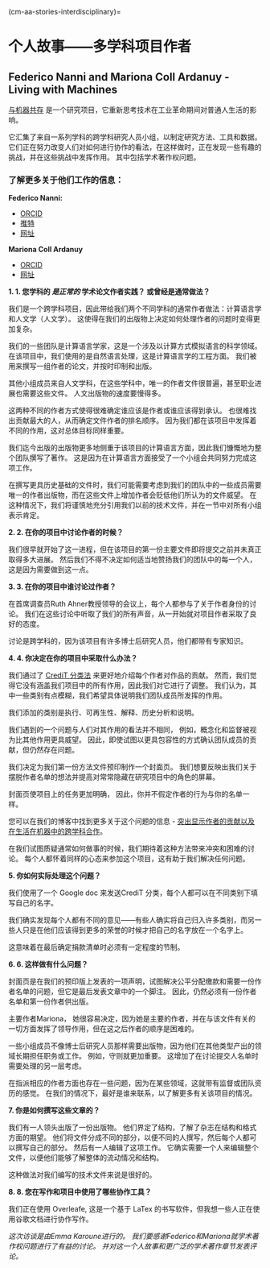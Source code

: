 (cm-aa-stories-interdisciplinary)=
# 个人故事——多学科项目作者

## Federico Nanni and Mariona Coll Ardanuy - Living with Machines

[与机器共存](https://livingwithmachines.ac.uk/) 是一个研究项目，它重新思考技术在工业革命期间对普通人生活的影响。

它汇集了来自一系列学科的跨学科研究人员小组，以制定研究方法、工具和数据。 它们正在努力改变人们对如何进行协作的看法，在这样做时，正在发现一些有趣的挑战，并在这些挑战中发挥作用。 其中包括学术著作权问题。

### 了解更多关于他们工作的信息：

**Federico Nanni:**
* [ORCID](https://orcid.org/0000-0003-2484-4331)
* [推特](https://twitter.com/f_nanni)
* [网址](https://github.com/fedenanni)

**Mariona Coll Ardanuy**
* [ORCID](http://orcid.org/0000-0001-8455-7196)
* [网址](https://github.com/mcollardanuy)

**1. 1. 您学科的 *是正常的* 学术论文作者实践？ 或曾经是通常做法？**

我们是一个跨学科项目，因此带给我们两个不同学科的通常作者做法：计算语言学和人文学（人文学）。 这使得在我们的出版物上决定如何处理作者的问题时变得更加复杂。

我们的一些团队是计算语言学家，这是一个涉及以计算方式模拟语言的科学领域。 在该项目中，我们使用的是自然语言处理，这是计算语言学的工程方面。 我们被用来撰写一组作者的论文，并按时印制和出版。

其他小组成员来自人文学科，在这些学科中，唯一的作者文件很普遍，甚至职业进展也需要这些文件。 人文出版物的速度要慢得多。

这两种不同的作者方式使得很难确定谁应该是作者或谁应该得到承认。 也很难找出贡献最大的人，从而确定文件作者的排名顺序。 因为我们都在该项目中发挥着不同的作用，这对总体目标同样重要。

我们迄今出版的出版物更多地侧重于该项目的计算语言方面，因此我们慷慨地为整个团队撰写了著作。 这是因为在计算语言方面接受了一个小组会共同努力完成这项工作。

在撰写更具历史基础的文件时，我们可能需要考虑到我们的团队中的一些成员需要唯一的作者出版物，而在这些文件上增加作者会贬低他们所认为的文件威望。 在这种情况下，我们将谨慎地充分引用我们以前的技术文件，并在一节中对所有小组表示肯定。


**2. 2. 在你的项目中讨论作者的时候？**

我们很早就开始了这一进程，但在该项目的第一份主要文件即将提交之前并未真正取得多大进展。 然后我们不得不决定如何适当地赞扬我们的团队中的每一个人，这是因为需要做到这一点。

**3. 3. 在你的项目中谁讨论过作者？**

在首席调查员Ruth Ahner教授领导的会议上，每个人都参与了关于作者身份的讨论。 我们在这些讨论中听取了我们的所有声音，从一开始就对项目作者采取了良好的态度。

讨论是跨学科的，因为该项目有许多博士后研究人员，他们都带有专家知识。

**4. 4. 你决定在你的项目中采取什么办法？**

我们通过了 [CrediT 分类法](https://casrai.org/credit/) 来更好地介绍每个作者对作品的贡献。 然而，我们觉得它没有涵盖我们项目中的所有作用，因此我们对它进行了调整。 我们认为，其中一些类别有点模糊，我们希望具体说明我们团队成员所发挥的作用。

我们添加的类别是执行、可再生性、解释、历史分析和说明。

我们遇到的一个问题与人们对其作用的看法并不相同， 例如，概念化和监督被视为比其他作用更具威望。 因此，即使试图以更具包容性的方式确认团队成员的贡献，但仍然存在问题。

我们决定为我们第一份方法文件预印制作一个封面页。 我们想要反映出我们关于摆脱作者名单的想法并提高对常常隐藏在研究项目中的角色的屏幕。

封面页使项目上的任务更加明确， 因此，你并不假定作者的行为与你的名单一样。

您可以在我们的博客中找到更多关于这个问题的信息 - [突出显示作者的贡献以及在生活在机器中的跨学科合作](https://livingwithmachines.ac.uk/highlighting-authors-contributions-and-interdisciplinary-collaborations-in-living-with-machines/)。

在我们试图质疑通常如何做事的时候，我们期待着这种方法带来冲突和困难的讨论。 每个人都怀着同样的心态来参加这个项目，这有助于我们解决任何问题。

**5. 你如何实际处理这个问题？**

我们使用了一个 Google doc 来发送CrediT 分类，每个人都可以在不同类别下填写自己的名字。

我们确实发现每个人都有不同的意见――有些人确实将自己归入许多类别，而另一些人只是在他们应该得到更多的荣誉的时候才把自己的名字放在一个名字上。

这意味着在最后确定捐款清单时必须有一定程度的节制。

**6. 6. 这样做有什么问题？**

封面页是在我们的预印版上发表的一项声明，试图解决公平分配缴款和需要一份作者名单的问题，但它是最后发表文章中的一个脚注。 因此，仍然必须有一份作者名单和第一份作者供出版。

主要作者Mariona， 她很容易决定，因为她是主要的作者，并在与该文件有关的一切方面发挥了领导作用，但在这之后作者的顺序是困难的。

一些小组成员不像博士后研究人员那样需要出版物，因为他们在其他类型产出的领域长期担任职务或工作。 例如，守则就更加重要。 这增加了在讨论提交人名单时需要处理的另一层考虑。

在指派相应的作者方面也存在一些问题，因为在某些领域，这就带有监督或团队资历的感觉。 在我们的情况下，最好是谁来联系，以了解更多有关该项目的情况。

**7. 你是如何撰写这些文章的？**

我们有一人领头出版了一份出版物。 他们界定了结构，了解了杂志在结构和格式方面的期望。 他们将文件分成不同的部分，以便不同的人撰写，然后每个人都可以撰写自己的部分。 然后有一人编辑了这项工作。 它确实需要一个人来编辑整个文件，以便他们能够了解整体的流动情况和结构。

这种做法对我们编写的技术文件来说是很好的。

**8. 8. 您在写作和项目中使用了哪些协作工具？**

我们正在使用 Overleafe, 这是一个基于 LaTex 的书写软件，但我想一些人正在使用谷歌文档进行协作写作。

*这次访谈是由Emma Karoune进行的。 我们要感谢Federico和Mariona就学术著作权问题进行了有益的讨论。 并对这一个人故事和更广泛的学术著作章节发表评论。*
